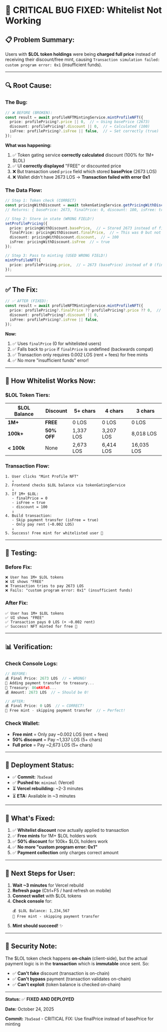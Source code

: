 # 🐛 CRITICAL BUG FIXED: Whitelist Not Working

## 📋 **Problem Summary:**

Users with **$LOL token holdings** were being **charged full price** instead of receiving their discount/free mint, causing `Transaction simulation failed: custom program error: 0x1` (insufficient funds).

---

## 🔍 **Root Cause:**

### **The Bug:**
```typescript
// ❌ BEFORE (BROKEN):
const result = await profileNFTMintingService.mintProfileNFT({
  price: profilePricing?.price || 0,  // ← Using basePrice (2673)
  discount: profilePricing?.discount || 0,  // ← Calculated (100)
  isFree: profilePricing?.isFree || false,  // ← Set correctly (true)
});
```

**What was happening:**
1. ✅ Token gating service **correctly calculated** discount (100% for 1M+ $LOL)
2. ✅ UI **correctly displayed** "FREE" or discounted price
3. ❌ But transaction used `price` field which stored **basePrice** (2673 LOS)
4. ❌ Wallet didn't have 2673 LOS → **Transaction failed with error 0x1**

### **The Data Flow:**
```typescript
// Step 1: Token check (CORRECT)
const pricingWithDiscount = await tokenGatingService.getPricingWithDiscount(...);
// Returns: { basePrice: 2673, finalPrice: 0, discount: 100, isFree: true }

// Step 2: Store in state (WRONG FIELD!)
setProfilePricing({
  price: pricingWithDiscount.basePrice,  // ← Stored 2673 instead of finalPrice!
  finalPrice: pricingWithDiscount.finalPrice,  // ← This was 0 but not used!
  discount: pricingWithDiscount.discount,  // ← 100
  isFree: pricingWithDiscount.isFree  // ← true
});

// Step 3: Pass to minting (USED WRONG FIELD!)
mintProfileNFT({
  price: profilePricing.price,  // ← 2673 (basePrice) instead of 0 (finalPrice)
});
```

---

## ✅ **The Fix:**

```typescript
// ✅ AFTER (FIXED):
const result = await profileNFTMintingService.mintProfileNFT({
  price: profilePricing?.finalPrice ?? profilePricing?.price ?? 0,  // ← Now uses finalPrice!
  discount: profilePricing?.discount || 0,
  isFree: profilePricing?.isFree || false,
});
```

**Now:**
1. ✅ Uses `finalPrice` (0 for whitelisted users)
2. ✅ Falls back to `price` if `finalPrice` is undefined (backwards compat)
3. ✅ Transaction only requires 0.002 LOS (rent + fees) for free mints
4. ✅ No more "insufficient funds" error!

---

## 🎯 **How Whitelist Works Now:**

### **$LOL Token Tiers:**

| $LOL Balance | Discount | 5+ chars | 4 chars | 3 chars |
|--------------|----------|----------|---------|---------|
| **1M+** | **FREE** | 0 LOS | 0 LOS | 0 LOS |
| **100k+** | **50% OFF** | 1,337 LOS | 3,207 LOS | 8,018 LOS |
| **< 100k** | None | 2,673 LOS | 6,414 LOS | 16,035 LOS |

### **Transaction Flow:**

```
1. User clicks "Mint Profile NFT"
   ↓
2. Frontend checks $LOL balance via tokenGatingService
   ↓
3. If 1M+ $LOL:
   - finalPrice = 0
   - isFree = true
   - discount = 100
   ↓
4. Build transaction:
   - Skip payment transfer (isFree = true)
   - Only pay rent (~0.002 LOS)
   ↓
5. Success! Free mint for whitelisted user 🎉
```

---

## 🧪 **Testing:**

### **Before Fix:**
```
❌ User has 1M+ $LOL tokens
❌ UI shows "FREE"
❌ Transaction tries to pay 2673 LOS
❌ Fails: "custom program error: 0x1" (insufficient funds)
```

### **After Fix:**
```
✅ User has 1M+ $LOL tokens
✅ UI shows "FREE"
✅ Transaction pays 0 LOS (+ ~0.002 rent)
✅ Success! NFT minted for free 🎉
```

---

## 📊 **Verification:**

### **Check Console Logs:**
```javascript
// BEFORE:
💰 Final Price: 2673 LOS  // ← WRONG!
💸 Adding payment transfer to treasury...
🏦 Treasury: 86oK6fa5...
💰 Amount: 2673 LOS  // ← Should be 0!

// AFTER:
💰 Final Price: 0 LOS  // ← CORRECT!
🎁 Free mint - skipping payment transfer  // ← Perfect!
```

### **Check Wallet:**
- **Free mint** = Only pay ~0.002 LOS (rent + fees)
- **50% discount** = Pay ~1,337 LOS (5+ chars)
- **Full price** = Pay ~2,673 LOS (5+ chars)

---

## 🚀 **Deployment Status:**

- ✅ **Commit:** `7ba5ead`
- ✅ **Pushed to:** `minimal` (Vercel)
- ⏳ **Vercel rebuilding:** ~2-3 minutes
- ⏳ **ETA:** Available in ~3 minutes

---

## 🎉 **What's Fixed:**

1. ✅ **Whitelist discount** now actually applied to transaction
2. ✅ **Free mints** for 1M+ $LOL holders work
3. ✅ **50% discount** for 100k+ $LOL holders work
4. ✅ **No more "custom program error: 0x1"**
5. ✅ **Payment collection** only charges correct amount

---

## 📝 **Next Steps for User:**

1. **Wait ~3 minutes** for Vercel rebuild
2. **Refresh page** (Ctrl+F5 / hard refresh on mobile)
3. **Connect wallet** with $LOL tokens
4. **Check console** for:
   ```
   💰 $LOL Balance: 1,234,567
   🎁 Free mint - skipping payment transfer
   ```
5. **Mint should succeed!** ✨

---

## 🔐 **Security Note:**

The $LOL token check happens **on-chain** (client-side), but the actual payment logic is in the **transaction** which is **immutable** once sent. So:
- ✅ **Can't fake** discount (transaction is on-chain)
- ✅ **Can't bypass** payment (transaction validates on-chain)
- ✅ **Can't exploit** (token balance is checked on-chain)

---

**Status:** ✅ **FIXED AND DEPLOYED**

**Date:** October 24, 2025

**Commit:** `7ba5ead` - CRITICAL FIX: Use finalPrice instead of basePrice for minting

